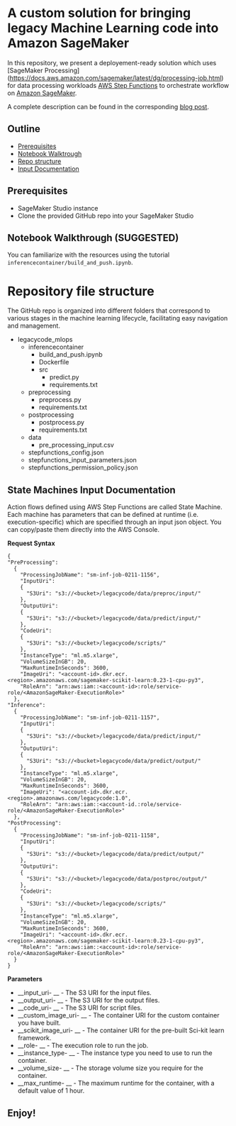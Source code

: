 # A custom solution for bringing legacy Machine Learning code into Amazon SageMaker

In this repository, we present a deployement-ready solution which uses [SageMaker Processing] (https://docs.aws.amazon.com/sagemaker/latest/dg/processing-job.html) for data processing workloads [AWS Step Functions](https://aws.amazon.com/step-functions) to orchestrate workflow on [Amazon SageMaker](https://aws.amazon.com/sagemaker/).

A complete description can be found in the corresponding [blog post](https://aws.amazon.com/blogs/machine-learning/bring-legacy-machine-learning-code-into-amazon-sagemaker-using-aws-step-functions/).


## Outline
- [Prerequisites](#Prerequisites)
- [Notebook Walktrough](#walkthrough)
- [Repo structure](#structure)
- [Input Documentation](#doc)


## <a name="Prerequisites"></a> Prerequisites
- SageMaker Studio instance 
- Clone the provided GitHub repo into your SageMaker Studio


##  <a name="walkthrough"></a> Notebook Walkthrough (SUGGESTED)

You can familiarize with the resources using the tutorial `inferencecontainer/build_and_push.ipynb`.


# <a name="structure"></a> Repository file structure

The GitHub repo is organized into different folders that correspond to various stages in the machine learning lifecycle, facilitating easy navigation and management. 

* legacycode_mlops
  - inferencecontainer
    - build_and_push.ipynb
    - Dockerfile
    - src
      - predict.py
      - requirements.txt
  - preprocessing
    - preprocess.py
    - requirements.txt
  - postprocessing
    - postprocess.py
    - requirements.txt
  - data
    - pre_processing_input.csv
  - stepfunctions_config.json
  - stepfunctions_input_parameters.json
  - stepfunctions_permission_policy.json
 
 ##  <a name="doc"></a>  State Machines Input Documentation

Action flows defined using AWS Step Functions are called State Machine.
Each machine has parameters that can be defined at runtime (i.e. execution-specific) which are specified through an input json object. You can copy/paste them directly into the AWS Console.

__Request Syntax__

```
{
"PreProcessing":
  {
    "ProcessingJobName": "sm-inf-job-0211-1156",
    "InputUri":
    {
      "S3Uri": "s3://<bucket>/legacycode/data/preproc/input/"
    },
    "OutputUri":
    {
      "S3Uri": "s3://<bucket>/legacycode/data/predict/input/"
    },
    "CodeUri":
    {
      "S3Uri": "s3://<bucket>/legacycode/scripts/"
    },
    "InstanceType": "ml.m5.xlarge",
    "VolumeSizeInGB": 20,
    "MaxRuntimeInSeconds": 3600,
    "ImageUri": "<account-id>.dkr.ecr.<region>.amazonaws.com/sagemaker-scikit-learn:0.23-1-cpu-py3",
    "RoleArn": "arn:aws:iam::<account-id>:role/service-role/<AmazonSageMaker-ExecutionRole>"
  },
"Inference":
  {
    "ProcessingJobName": "sm-inf-job-0211-1157",
    "InputUri":
    {
      "S3Uri": "s3://<bucket>/legacycode/data/predict/input/"
    },
    "OutputUri":
    {
      "S3Uri": "s3://<bucket>legacycode/data/predict/output/"
    },
    "InstanceType": "ml.m5.xlarge",
    "VolumeSizeInGB": 20,
    "MaxRuntimeInSeconds": 3600,
    "ImageUri": "<account-id>.dkr.ecr.<region>.amazonaws.com/legacycode:1.0",
    "RoleArn": "arn:aws:iam::<account-id.:role/service-role/<AmazonSageMaker-ExecutionRole>"
  },
"PostProcessing":
  {
    "ProcessingJobName": "sm-inf-job-0211-1158",
    "InputUri":
    {
      "S3Uri": "s3://<bucket>/legacycode/data/predict/output/"
    },
    "OutputUri":
    {
      "S3Uri": "s3://<bucket>/legacycode/data/postproc/output/"
    },
    "CodeUri":
    {
      "S3Uri": "s3://<bucket>/legacycode/scripts/"
    },
    "InstanceType": "ml.m5.xlarge",
    "VolumeSizeInGB": 20,
    "MaxRuntimeInSeconds": 3600,
    "ImageUri": "<account-id>.dkr.ecr.<region>.amazonaws.com/sagemaker-scikit-learn:0.23-1-cpu-py3",
    "RoleArn": "arn:aws:iam::<account-id>:role/service-role/<AmazonSageMaker-ExecutionRole>"
  }
}

```
__Parameters__

- __input_uri- __ - The S3 URI for the input files.
- __output_uri- __ - The S3 URI for the output files.
- __code_uri- __ - The S3 URI for script files.
- __custom_image_uri- __ - The container URI for the custom container you have built.
- __scikit_image_uri- __ - The container URI for the pre-built Sci-kit learn framework.
- __role- __ - The execution role to run the job.
- __instance_type- __ - The instance type you need to use to run the container.
- __volume_size- __ - The storage volume size you require for the container.
- __max_runtime- __ - The maximum runtime for the container, with a default value of 1 hour.

## Enjoy!
